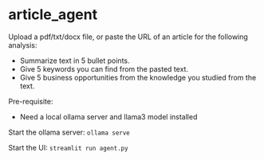 # article_agent

Upload a pdf/txt/docx file, or paste the URL of an article for the following analysis:
- Summarize text in 5 bullet points. 
- Give 5 keywords you can find from the pasted text.
- Give 5 business opportunities from the knowledge you studied from the text.

Pre-requisite:
- Need a local ollama server and llama3 model installed

Start the ollama server:
`ollama serve`

Start the UI:
`streamlit run agent.py`
